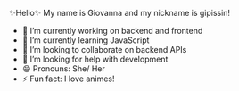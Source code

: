 ✨Hello✨
My name is Giovanna and my nickname is gipissin!

- 🔭 I’m currently working on backend and frontend
- 🌱 I’m currently learning JavaScript
- 👯 I’m looking to collaborate on backend APIs
- 🤔 I’m looking for help with development
- 😄 Pronouns: She/ Her
- ⚡ Fun fact: I love animes!
